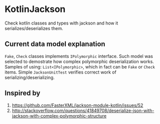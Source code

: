# KotlinJackson
Check kotlin classes and types with jackson and how it serializes/deserializes them.
## Current data model explanation
```Fake```, ```Check``` classes implements ```IPolymorphic``` interface. 
Such model was selected to demostrate how complex polymorphic deserialization works. 
Samples of using: ```List<IPolymorphic>```, which in fact can be ```Fake``` or ```Check``` items. 
Simple ```JacksonUnitTest``` verifies correct work of serializing/deserializing.
## Inspired by
1. https://github.com/FasterXML/jackson-module-kotlin/issues/52
2. http://stackoverflow.com/questions/41849708/deserialize-json-with-jackson-with-complex-polymorphic-structure

